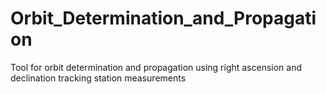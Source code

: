 # Orbit_Determination_and_Propagation
Tool for orbit determination and propagation using right ascension and declination tracking station measurements
